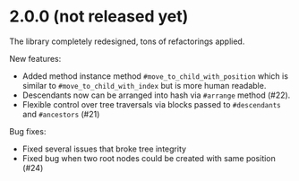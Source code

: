 # 2.0.0 (not released yet)

The library completely redesigned, tons of refactorings applied.

New features:

* Added method instance method `#move_to_child_with_position`
  which is similar to `#move_to_child_with_index` but is more human readable.
* Descendants now can be arranged into hash via `#arrange` method (#22).
* Flexible control over tree traversals via blocks passed to `#descendants`
  and `#ancestors` (#21)

Bug fixes:

* Fixed several issues that broke tree integrity
* Fixed bug when two root nodes could be created with same position (#24)